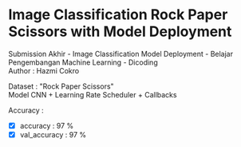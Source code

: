 # Image Classification Rock Paper Scissors with Model Deployment
Submission Akhir - Image Classification Model Deployment - Belajar Pengembangan Machine Learning - Dicoding \
Author : Hazmi Cokro

Dataset : "Rock Paper Scissors" \
Model CNN + Learning Rate Scheduler + Callbacks

Accuracy :
- [x] accuracy     : 97 %
- [x] val_accuracy : 97 %
